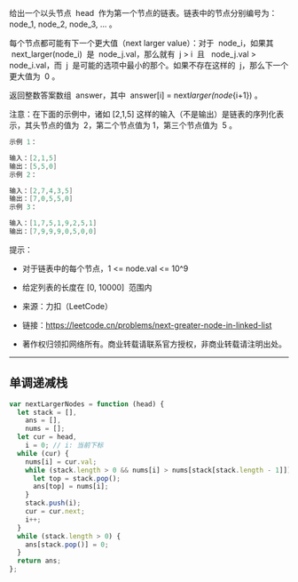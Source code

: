 给出一个以头节点  head  作为第一个节点的链表。链表中的节点分别编号为：node_1, node_2, node_3, ... 。

每个节点都可能有下一个更大值（next larger value）：对于  node_i，如果其  next_larger(node_i)  是  node_j.val，那么就有  j > i  且   node_j.val > node_i.val，而  j  是可能的选项中最小的那个。如果不存在这样的  j，那么下一个更大值为  0 。

返回整数答案数组  answer，其中  answer[i] = next*larger(node*{i+1}) 。

注意：在下面的示例中，诸如 [2,1,5] 这样的输入（不是输出）是链表的序列化表示，其头节点的值为  2，第二个节点值为 1，第三个节点值为  5 。

```cpp
示例 1：

输入：[2,1,5]
输出：[5,5,0]
示例 2：

输入：[2,7,4,3,5]
输出：[7,0,5,5,0]
示例 3：

输入：[1,7,5,1,9,2,5,1]
输出：[7,9,9,9,0,5,0,0]
```

提示：

- 对于链表中的每个节点，1 <= node.val <= 10^9
- 给定列表的长度在 [0, 10000]  范围内

- 来源：力扣（LeetCode）
- 链接：https://leetcode.cn/problems/next-greater-node-in-linked-list
- 著作权归领扣网络所有。商业转载请联系官方授权，非商业转载请注明出处。

---

## 单调递减栈

```javascript
var nextLargerNodes = function (head) {
  let stack = [],
    ans = [],
    nums = [];
  let cur = head,
    i = 0; // i: 当前下标
  while (cur) {
    nums[i] = cur.val;
    while (stack.length > 0 && nums[i] > nums[stack[stack.length - 1]]) {
      let top = stack.pop();
      ans[top] = nums[i];
    }
    stack.push(i);
    cur = cur.next;
    i++;
  }
  while (stack.length > 0) {
    ans[stack.pop()] = 0;
  }
  return ans;
};
```
